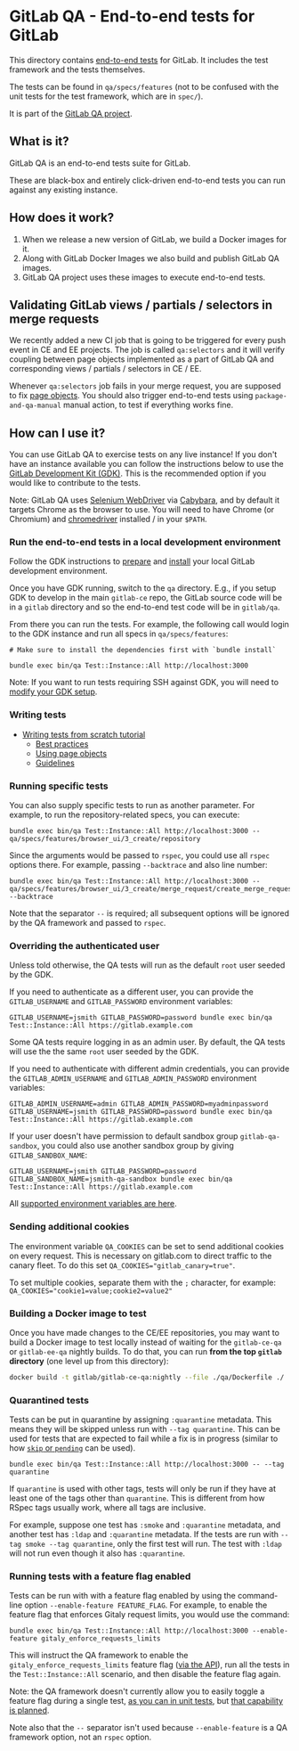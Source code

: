 # GitLab QA - End-to-end tests for GitLab

This directory contains [end-to-end tests](../../../doc/development/testing_guide/end_to_end/index.md)
for GitLab. It includes the test framework and the tests themselves.

The tests can be found in `qa/specs/features` (not to be confused with the unit
tests for the test framework, which are in `spec/`).

It is part of the [GitLab QA project](https://gitlab.com/gitlab-org/gitlab-qa).

## What is it?

GitLab QA is an end-to-end tests suite for GitLab.

These are black-box and entirely click-driven end-to-end tests you can run
against any existing instance.

## How does it work?

1. When we release a new version of GitLab, we build a Docker images for it.
1. Along with GitLab Docker Images we also build and publish GitLab QA images.
1. GitLab QA project uses these images to execute end-to-end tests.

## Validating GitLab views / partials / selectors in merge requests

We recently added a new CI job that is going to be triggered for every push
event in CE and EE projects. The job is called `qa:selectors` and it will
verify coupling between page objects implemented as a part of GitLab QA
and corresponding views / partials / selectors in CE / EE.

Whenever `qa:selectors` job fails in your merge request, you are supposed to
fix [page objects](../doc/development/testing_guide/end_to_end/page_objects.md). You should also trigger end-to-end tests
using `package-and-qa-manual` manual action, to test if everything works fine.

## How can I use it?

You can use GitLab QA to exercise tests on any live instance! If you don't
have an instance available you can follow the instructions below to use
the [GitLab Development Kit (GDK)](https://gitlab.com/gitlab-org/gitlab-development-kit).
This is the recommended option if you would like to contribute to the tests.

Note: GitLab QA uses [Selenium WebDriver](https://www.seleniumhq.org/) via
[Cabybara](http://teamcapybara.github.io/capybara/), and by default it targets Chrome as
the browser to use. You will need to have Chrome (or Chromium) and
[chromedriver](https://chromedriver.chromium.org/) installed / in your `$PATH`.

### Run the end-to-end tests in a local development environment

Follow the GDK instructions to [prepare](https://gitlab.com/gitlab-org/gitlab-development-kit/blob/master/doc/prepare.md)
and [install](https://gitlab.com/gitlab-org/gitlab-development-kit/blob/master/doc/set-up-gdk.md)
your local GitLab development environment.

Once you have GDK running, switch to the `qa` directory. E.g., if you setup
GDK to develop in the main `gitlab-ce` repo, the GitLab source code will be
in a `gitlab` directory and so the end-to-end test code will be in `gitlab/qa`.

From there you can run the tests. For example, the
following call would login to the GDK instance and run all specs in
`qa/specs/features`:

```
# Make sure to install the dependencies first with `bundle install`

bundle exec bin/qa Test::Instance::All http://localhost:3000
```

Note: If you want to run tests requiring SSH against GDK, you
will need to [modify your GDK setup](https://gitlab.com/gitlab-org/gitlab-qa/blob/master/docs/run_qa_against_gdk.md).

### Writing tests

- [Writing tests from scratch tutorial](../doc/development/testing_guide/end_to_end/quick_start_guide.md)
    - [Best practices](../doc/development/testing_guide/best_practices.md)
    - [Using page objects](../doc/development/testing_guide/end_to_end/page_objects.md)
    - [Guidelines](../doc/development/testing_guide/index.md)

### Running specific tests

You can also supply specific tests to run as another parameter. For example, to
run the repository-related specs, you can execute:

```
bundle exec bin/qa Test::Instance::All http://localhost:3000 -- qa/specs/features/browser_ui/3_create/repository
```

Since the arguments would be passed to `rspec`, you could use all `rspec`
options there. For example, passing `--backtrace` and also line number:

```
bundle exec bin/qa Test::Instance::All http://localhost:3000 -- qa/specs/features/browser_ui/3_create/merge_request/create_merge_request_spec.rb:6 --backtrace
```

Note that the separator `--` is required; all subsequent options will be
ignored by the QA framework and passed to `rspec`.

### Overriding the authenticated user

Unless told otherwise, the QA tests will run as the default `root` user seeded
by the GDK.

If you need to authenticate as a different user, you can provide the
`GITLAB_USERNAME` and `GITLAB_PASSWORD` environment variables:

```
GITLAB_USERNAME=jsmith GITLAB_PASSWORD=password bundle exec bin/qa Test::Instance::All https://gitlab.example.com
```

Some QA tests require logging in as an admin user. By default, the QA
tests will use the the same `root` user seeded by the GDK.

If you need to authenticate with different admin credentials, you can
provide the `GITLAB_ADMIN_USERNAME` and `GITLAB_ADMIN_PASSWORD`
environment variables:

```
GITLAB_ADMIN_USERNAME=admin GITLAB_ADMIN_PASSWORD=myadminpassword GITLAB_USERNAME=jsmith GITLAB_PASSWORD=password bundle exec bin/qa Test::Instance::All https://gitlab.example.com
```

If your user doesn't have permission to default sandbox group
`gitlab-qa-sandbox`, you could also use another sandbox group by giving
`GITLAB_SANDBOX_NAME`:

```
GITLAB_USERNAME=jsmith GITLAB_PASSWORD=password GITLAB_SANDBOX_NAME=jsmith-qa-sandbox bundle exec bin/qa Test::Instance::All https://gitlab.example.com
```

All [supported environment variables are here](https://gitlab.com/gitlab-org/gitlab-qa/blob/master/docs/what_tests_can_be_run.md#supported-environment-variables).

### Sending additional cookies

The environment variable `QA_COOKIES` can be set to send additional cookies
on every request. This is necessary on gitlab.com to direct traffic to the
canary fleet. To do this set `QA_COOKIES="gitlab_canary=true"`.

To set multiple cookies, separate them with the `;` character, for example: `QA_COOKIES="cookie1=value;cookie2=value2"`


### Building a Docker image to test

Once you have made changes to the CE/EE repositories, you may want to build a
Docker image to test locally instead of waiting for the `gitlab-ce-qa` or
`gitlab-ee-qa` nightly builds. To do that, you can run **from the top `gitlab`
directory** (one level up from this directory):

```sh
docker build -t gitlab/gitlab-ce-qa:nightly --file ./qa/Dockerfile ./
```

### Quarantined tests

Tests can be put in quarantine by assigning `:quarantine` metadata. This means
they will be skipped unless run with `--tag quarantine`. This can be used for
tests that are expected to fail while a fix is in progress (similar to how
[`skip` or `pending`](https://relishapp.com/rspec/rspec-core/v/3-8/docs/pending-and-skipped-examples)
 can be used).

```
bundle exec bin/qa Test::Instance::All http://localhost:3000 -- --tag quarantine
```

If `quarantine` is used with other tags, tests will only be run if they have at
least one of the tags other than `quarantine`. This is different from how RSpec
tags usually work, where all tags are inclusive.

For example, suppose one test has `:smoke` and `:quarantine` metadata, and
another test has `:ldap` and `:quarantine` metadata. If the tests are run with
`--tag smoke --tag quarantine`, only the first test will run. The test with
`:ldap` will not run even though it also has `:quarantine`.

### Running tests with a feature flag enabled

Tests can be run with with a feature flag enabled by using the command-line
option `--enable-feature FEATURE_FLAG`. For example, to enable the feature flag
that enforces Gitaly request limits, you would use the command:

```
bundle exec bin/qa Test::Instance::All http://localhost:3000 --enable-feature gitaly_enforce_requests_limits
```

This will instruct the QA framework to enable the `gitaly_enforce_requests_limits`
feature flag ([via the API](https://docs.gitlab.com/ee/api/features.html)), run
all the tests in the `Test::Instance::All` scenario, and then disable the
feature flag again.

Note: the QA framework doesn't currently allow you to easily toggle a feature
flag during a single test, [as you can in unit tests](https://docs.gitlab.com/ee/development/feature_flags.html#specs),
but [that capability is planned](https://gitlab.com/gitlab-org/quality/team-tasks/issues/77).

Note also that the `--` separator isn't used because `--enable-feature` is a QA
framework option, not an `rspec` option.
